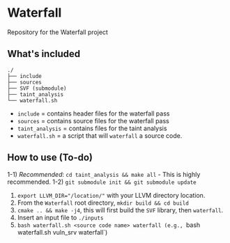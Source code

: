 # Waterfall
Repository for the Waterfall project

## What's included

```
./
├── include
├── sources
├── SVF (submodule)
├── taint_analysis  
└── waterfall.sh
```
- `include` = contains header files for the waterfall pass
- `sources` = contains source files for the waterfall pass
- `taint_analysis` = contains files for the taint  analysis
- `waterfall.sh` = a script that will `waterfall` a source code.

## How to use (To-do)
1-1) *Recommended*: `cd taint_analysis && make all`  - This is highly recommended. 
1-2) `git submodule init && git submodule update`
1) `export LLVM_DIR="/location/"` with your LLVM directory location.
2) From the `Waterfall` root directory, `mkdir build && cd build`
3) `cmake .. && make -j4`, this will first build the `SVF` library, then `waterfall`.
4) Insert an input file to `./inputs`
5) `bash waterfall.sh <source code name> waterfall (e.g., `bash waterfall.sh vuln_srv waterfall`)
